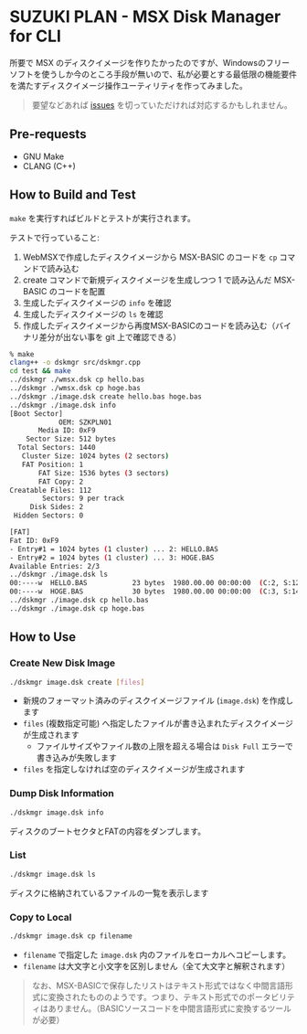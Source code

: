 # SUZUKI PLAN - MSX Disk Manager for CLI

所要で MSX のディスクイメージを作りたかったのですが、Windowsのフリーソフトを使うしか今のところ手段が無いので、私が必要とする最低限の機能要件を満たすディスクイメージ操作ユーティリティを作ってみました。

> 要望などあれば [issues](https://github.com/suzukiplan/msx-disk-manager-cli/issues) を切っていただければ対応するかもしれません。

## Pre-requests

- GNU Make
- CLANG (C++)

## How to Build and Test

`make` を実行すればビルドとテストが実行されます。

テストで行っていること:

1. WebMSXで作成したディスクイメージから MSX-BASIC のコードを `cp` コマンドで読み込む
2. create コマンドで新規ディスクイメージを生成しつつ 1 で読み込んだ MSX-BASIC のコードを配置
3. 生成したディスクイメージの `info` を確認
4. 生成したディスクイメージの `ls` を確認
5. 作成したディスクイメージから再度MSX-BASICのコードを読み込む（バイナリ差分が出ない事を git 上で確認できる）

```bash
% make
clang++ -o dskmgr src/dskmgr.cpp
cd test && make
../dskmgr ./wmsx.dsk cp hello.bas
../dskmgr ./wmsx.dsk cp hoge.bas
../dskmgr ./image.dsk create hello.bas hoge.bas
../dskmgr ./image.dsk info
[Boot Sector]
            OEM: SZKPLN01
       Media ID: 0xF9
    Sector Size: 512 bytes
  Total Sectors: 1440
   Cluster Size: 1024 bytes (2 sectors)
   FAT Position: 1
       FAT Size: 1536 bytes (3 sectors)
       FAT Copy: 2
Creatable Files: 112
        Sectors: 9 per track
     Disk Sides: 2
 Hidden Sectors: 0

[FAT]
Fat ID: 0xF9
- Entry#1 = 1024 bytes (1 cluster) ... 2: HELLO.BAS
- Entry#2 = 1024 bytes (1 cluster) ... 3: HOGE.BAS
Available Entries: 2/3
../dskmgr ./image.dsk ls
00:----w  HELLO.BAS           23 bytes  1980.00.00 00:00:00  (C:2, S:12)
00:----w  HOGE.BAS            30 bytes  1980.00.00 00:00:00  (C:3, S:14)
../dskmgr ./image.dsk cp hello.bas
../dskmgr ./image.dsk cp hoge.bas
```

## How to Use

### Create New Disk Image

```bash
./dskmgr image.dsk create [files]
```

- 新規のフォーマット済みのディスクイメージファイル (`image.dsk`) を作成します
- `files` (複数指定可能) へ指定したファイルが書き込まれたディスクイメージが生成されます
  - ファイルサイズやファイル数の上限を超える場合は `Disk Full` エラーで書き込みが失敗します
- `files` を指定しなければ空のディスクイメージが生成されます

### Dump Disk Information

```bash
./dskmgr image.dsk info
```

ディスクのブートセクタとFATの内容をダンプします。

### List

```bash
./dskmgr image.dsk ls
```

ディスクに格納されているファイルの一覧を表示します

### Copy to Local

```bash
./dskmgr image.dsk cp filename
```

- `filename` で指定した `image.dsk` 内のファイルをローカルへコピーします。
- `filename` は大文字と小文字を区別しません（全て大文字と解釈されます）

> なお、MSX-BASICで保存したリストはテキスト形式ではなく中間言語形式に変換されたもののようです。つまり、テキスト形式でのポータビリティはありません。（BASICソースコードを中間言語形式に変換するツールが必要）
